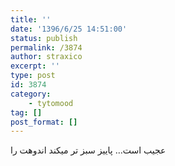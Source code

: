 ```yaml
---
title: ''
date: '1396/6/25 14:51:00'
status: publish
permalink: /3874
author: straxico
excerpt: ''
type: post
id: 3874
category:
    - tytomood
tag: []
post_format: []
---
```

عجیب است… پاییز سبز تر میکند اندوهت را